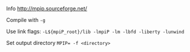 Info http://mpip.sourceforge.net/

Compile with `-g`

Use link flags: `-L${mpiP_root}/lib -lmpiP -lm -lbfd -liberty -lunwind`

Set output directory `MPIP= -f <directory>`

